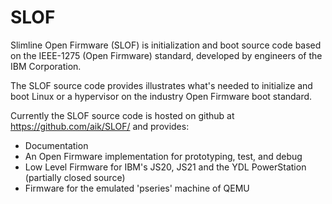 # SLOF
Slimline Open Firmware (SLOF) is initialization and boot source code
based on the IEEE-1275 (Open Firmware) standard, developed by engineers
of the IBM Corporation.

The SLOF source code provides illustrates what's needed to initialize
and boot Linux or a hypervisor on the industry Open Firmware boot
standard.

Currently the SLOF source code is hosted on github at
<https://github.com/aik/SLOF/> and provides:

- Documentation
- An Open Firmware implementation for prototyping, test, and debug
- Low Level Firmware for IBM's JS20, JS21 and the YDL PowerStation
  (partially closed source)
- Firmware for the emulated 'pseries' machine of QEMU
